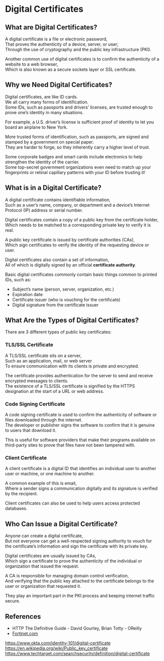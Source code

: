 # Digital Certificates

## What are Digital Certificates?

<!-- Digital certificates contain information about a user or firm that has been vouched for by a trusted organization. -->

A digital certificate is a file or electronic password,  
That proves the authenticity of a device, server, or user;  
Through the use of cryptography and the public key infrastructure (PKI).

Another common use of digital certificates is to confirm the authenticity of a website to a web browser,  
Which is also known as a secure sockets layer or SSL certificate.

<!-- Digital certificate authentication helps organizations ensure that only trusted devices and users can connect to their networks. -->

## Why we Need Digital Certificates?

Digital certificates, are like ID cards.  
We all carry many forms of identification.  
Some IDs, such as passports and drivers’ licenses, are trusted enough to prove one’s identity in many situations.

For example, a U.S. driver’s license is sufficient proof of identity to let you board an airplane to New York.

More trusted forms of identification, such as passports, are signed and stamped by a government on special paper.  
They are harder to forge, so they inherently carry a higher level of trust.

Some corporate badges and smart cards include electronics to help strengthen the identity of the carrier.  
Some top-secret government organizations even need to match up your fingerprints or retinal capillary patterns with your ID before trusting it!

## What is in a Digital Certificate?

A digital certificate contains identifiable information,  
Such as a user’s name, company, or department and a device’s Internet Protocol (IP) address or serial number.

Digital certificates contain a copy of a public key from the certificate holder,  
Which needs to be matched to a corresponding private key to verify it is real.

A public key certificate is issued by certificate authorities (CAs),  
Which sign certificates to verify the identity of the requesting device or user.

Digital certificates also contain a set of information,  
All of which is digitally signed by an official **certificate authority**.

Basic digital certificates commonly contain basic things common to printed IDs, such as:

- Subject’s name (person, server, organization, etc.)
- Expiration date
- Certificate issuer (who is vouching for the certificate)
- Digital signature from the certificate issuer

## What Are the Types of Digital Certificates?

There are 3 different types of public key certificates:

### TLS/SSL Certificate

A TLS/SSL certificate sits on a server,  
Such as an application, mail, or web server  
To ensure communication with its clients is private and encrypted.

The certificate provides authentication for the server to send and receive encrypted messages to clients.  
The existence of a TLS/SSL certificate is signified by the HTTPS designation at the start of a URL or web address.

<!-- TLS/SSL certificate comes in 3 forms:

- #### Domain Validated

  A domain validated certificate is a quick validation method that is acceptable for any website.
  It is cheap to obtain and can be issued in a matter of minutes.

- #### Organization Validated

  This provides light business authentication and is ideal for organizations selling products online through e-commerce.

- #### Extended Validation

  This offers full business authentication, which is required by larger organizations or any business dealing with highly sensitive information.
  It is typically used by businesses in the financial industry and offers the highest level of authentication, security, and trust. -->

### Code Signing Certificate

A code signing certificate is used to confirm the authenticity of software or files downloaded through the internet.  
The developer or publisher signs the software to confirm that it is genuine to users that download it.

This is useful for software providers that make their programs available on third-party sites to prove that files have not been tampered with.

### Client Certificate

A client certificate is a digital ID that identifies an individual user to another user or machine, or one machine to another.

A common example of this is email,  
Where a sender signs a communication digitally and its signature is verified by the recipient.

Client certificates can also be used to help users access protected databases.

## Who Can Issue a Digital Certificate?

Anyone can create a digital certificate,  
But not everyone can get a well-respected signing authority to vouch for the certificate’s information and sign the certificate with its private key.

Digital certificates are usually issued by CAs,  
Which sign a certificate to prove the authenticity of the individual or organization that issued the request.

A CA is responsible for managing domain control verification,  
And verifying that the public key attached to the certificate belongs to the user or organization that requested it.

They play an important part in the PKI process and keeping internet traffic secure.

## References

- HTTP The Definitive Guide - David Gourley, Brian Totty - OReilly
- [Fortinet.com](https://www.fortinet.com/resources/cyberglossary/digital-certificates)

https://www.okta.com/identity-101/digital-certificate
https://en.wikipedia.org/wiki/Public_key_certificate
https://www.techtarget.com/searchsecurity/definition/digital-certificate

